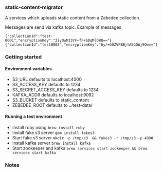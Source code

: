 ### static-content-migrator

A services which uploads static content from a Zebedee collection.  

Messages are send via kafka topic. Example of messages
```
{"collectionId":"test-0001","encryptionKey":"2iyOwMI3YF+fF+SDqMlD8Q=="}
{"collectionId":"test0002","encryptionKey":"6y/+G0ZVPBBjtA5GOWj9Ow=="}
```

### Getting started

#### Environment variables
* S3_URL defaults to localhost:4000
* S3_ACCESS_KEY defaults to 1234
* S3_SECRET_ACCESS_KEY defaults to 1234
* KAFKA_ADDR defaults to localhost:9092
* S3_BUCKET defaults to static_content
* ZEBEDEE_ROOT defaults to ../test-data/

#### Running a test environment
* Install ruby using ```brew install ruby```
* Install fake s3 server ```gem install fakes3```
* Start fake s3 server ```mkdir -p /tmp/s3  && fakes3 -r /tmp/s3 -p 4000```
* Install kafka server ```brew install kafka```
* Start zookeeper and kafka ```brew services start zookeeper && brew services start kafka```

### Notes
